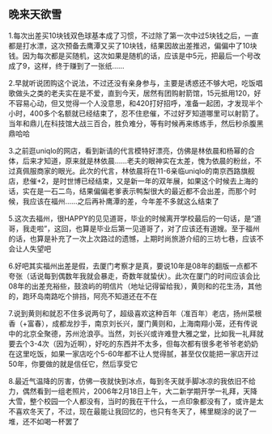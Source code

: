 ## 晚来天欲雪 ##

1.每次出差买10块钱双色球基本成了习惯，不过除了第一次中过5块钱之后，一直都是打水漂，这次预备去鹰潭又买了10块钱，结果因故出差推迟，偏偏中了10块钱。因为每次都是买随机，这次如果是随机的话，应该是中5元，把最后一个号改成了9，这样，终于赚到了一张纸……

2.早就听说团购这个说法，不过还没有亲身参与，主要是诱惑还不够大吧，吃饭唱歌做头之类的老夫实在是不爱，直到今天，居然有团购射箭馆，15元抵用120，好不容易心动，但又觉得一个人没意思，和420打好招呼，准备一起团，才发现半个小时，400多个名额就已经结束了，忍不住悲催，不过好歹知道哪里可以射箭了。当年和鼎儿在科技馆大战三百合，胜负难分，等有时候再来练练手，然后秒杀腹黑鼎哈哈

3.之前逛uniqlo的网店，看到新请的代言模特好漂亮，仿佛是林依晨和杨幂的合体，后来才知道，原来就是林依晨……老夫的眼神实在太差，愧为依晨的粉丝，不过真佩服商家的眼光。此次的代言，林依晨将在11-6亲临uniqlo的南京西路旗舰店，悲催+2，是时世博已经结束，又是新一年的双年展，如果这个时候去上海的话，实在是一石二鸟，结果偏偏老爹表示鸭梨很大的最近都不会出差，而那个时候，我应该在福州……之后再补鹰潭的差，今年差不多就这么结束了

5.这次去福州，很HAPPY的见见道哥，毕业的时候离开学校最后的一句话，是“道哥，我走啦”，这回，也算是毕业后第一见道哥了，对了应该还有道嫂。至于福州的话，也算是补充了一次上次路过的遗憾，上期时尚旅游介绍的三坊七巷，应该不会让人失望吧

6.好吧其实福州出差是假，去厦门考察才是真，要说10年是08年的翻版一点都不夸张（话说每到偶数年我就会暴走，奇数年就蛰伏）。此次在厦门的时间应该会比08年的出差充裕些，鼓浪屿的明信片（地址记得留给我），黄则和的花生汤，其他的，跑环岛南路吃个排挡，阿亮不知道还在不在

7.说到黄则和就忍不住多说两句了，超级喜欢这种百年（准百年）老店，扬州菜根香（+富春），成都龙抄手，南京刘长兴，厦门黄则和，上海南翔小笼，还有传说中的北京全聚德，苏州沧浪亭。当然，刘长兴或许难登大雅之堂，比如我一礼拜就要去个3-4次（因为近啊），好吃的东西并不太多，但每次都有很多老爷爷老奶奶在这里吃饭，如果一家店吃个5-60年都不让人觉得腻，甚至仅仅能把一家店开过50年，你要做的就是信任它，然后享受它

8.最近气温降的厉害，仿佛一夜就快到冰点，每到冬天就手脚冰凉的我依旧不给力，偶然看到一组老照片，2006年2月18日上午，大二新学期开学一礼拜，天降大雪，整个校园一个人都没有，当时的我在干什么，一点印象都没有了，或许是太不喜欢冬天了，不过，现在最能让我回忆的，也只有冬天了，稀里糊涂的说了一堆，还不如喝一杯罢了
